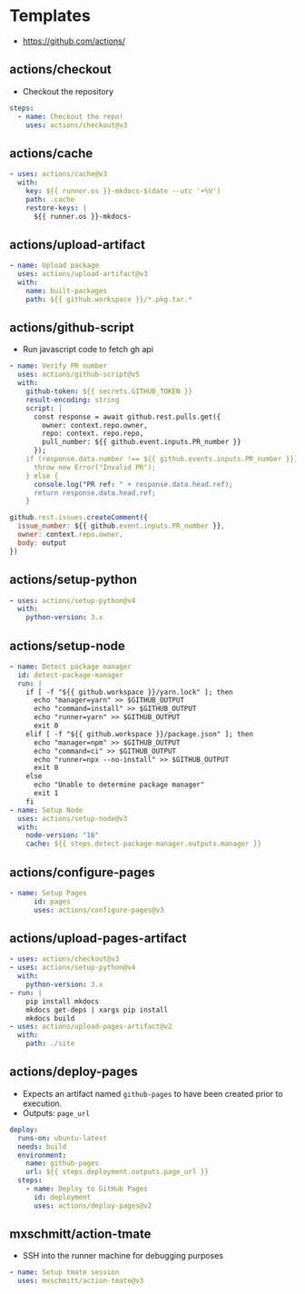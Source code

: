 # Templates

- <https://github.com/actions/>

## actions/checkout

- Checkout the repository

```yaml
steps:
  - name: Checkout the repo!
    uses: actions/checkout@v3
```

## actions/cache

```yaml
- uses: actions/cache@v3
  with:
    key: ${{ runner.os }}-mkdocs-$(date --utc '+%V')
    path: .cache
    restore-keys: |
      ${{ runner.os }}-mkdocs-
```

## actions/upload-artifact

```yaml
- name: Upload package
  uses: actions/upload-artifact@v3
  with:
    name: built-packages
    path: ${{ github.workspace }}/*.pkg.tar.*
```

## actions/github-script

- Run javascript code to fetch gh api

```yaml
- name: Verify PR number
  uses: actions/github-script@v5
  with:
    github-token: ${{ secrets.GITHUB_TOKEN }}
    result-encoding: string
    script: |
      const response = await github.rest.pulls.get({
        owner: context.repo.owner,
        repo: context. repo.repo,
        pull_number: ${{ github.event.inputs.PR_number }}
      });
    if (response.data.number !== ${{ github.events.inputs.PR_number }}) {
      throw new Error("Invalid PR");
    } else {
      console.log("PR ref: " + response.data.head.ref);
      return response.data.head.ref;
    }
```

```javascript
github.rest.issues.createComment({
  issue_number: ${{ github.event.inputs.PR_number }},
  owner: context.repo.owner,
  body: output
})

```

## actions/setup-python

```yaml
- uses: actions/setup-python@v4
  with:
    python-version: 3.x
```

## actions/setup-node

```yaml
- name: Detect package manager
  id: detect-package-manager
  run: |
    if [ -f "${{ github.workspace }}/yarn.lock" ]; then
      echo "manager=yarn" >> $GITHUB_OUTPUT
      echo "command=install" >> $GITHUB_OUTPUT
      echo "runner=yarn" >> $GITHUB_OUTPUT
      exit 0
    elif [ -f "${{ github.workspace }}/package.json" ]; then
      echo "manager=npm" >> $GITHUB_OUTPUT
      echo "command=ci" >> $GITHUB_OUTPUT
      echo "runner=npx --no-install" >> $GITHUB_OUTPUT
      exit 0
    else
      echo "Unable to determine package manager"
      exit 1
    fi
- name: Setup Node
  uses: actions/setup-node@v3
  with:
    node-version: "16"
    cache: ${{ steps.detect-package-manager.outputs.manager }}
```

## actions/configure-pages

```yaml
- name: Setup Pages
      id: pages
      uses: actions/configure-pages@v3
```

## actions/upload-pages-artifact

```yaml
- uses: actions/checkout@v3
- uses: actions/setup-python@v4
  with:
    python-version: 3.x
- run: |
    pip install mkdocs
    mkdocs get-deps | xargs pip install
    mkdocs build
- uses: actions/upload-pages-artifact@v2
  with:
    path: ./site
```

## actions/deploy-pages

- Expects an artifact named `github-pages` to have been created prior to execution.
- Outputs: `page_url`

```yaml
deploy:
  runs-on: ubuntu-latest
  needs: build
  environment:
    name: github-pages
    url: ${{ steps.deployment.outputs.page_url }}
  steps:
    - name: Deploy to GitHub Pages
      id: deployment
      uses: actions/deploy-pages@v2
```

## mxschmitt/action-tmate

- SSH into the runner machine for debugging purposes

```yaml
- name: Setup tmate session
  uses: mxschmitt/action-tmate@v3
```
